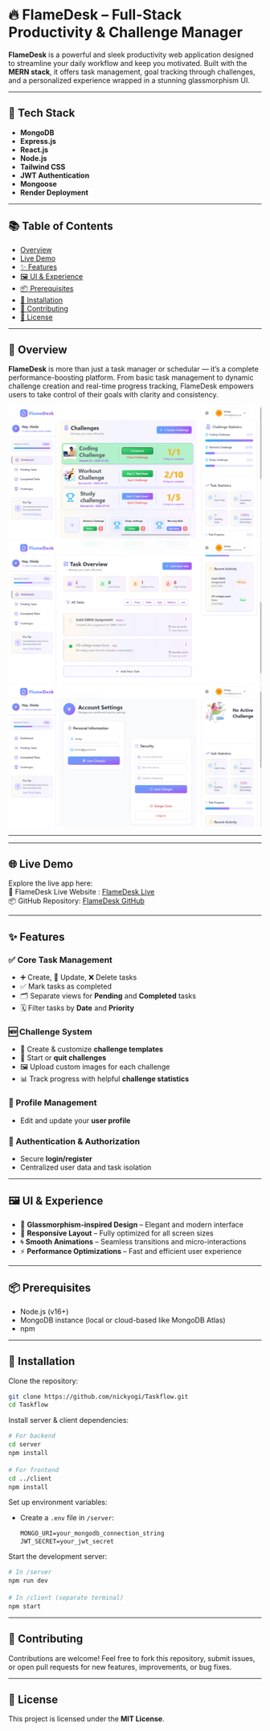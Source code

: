# 🔥 FlameDesk – Full-Stack Productivity & Challenge Manager

**FlameDesk** is a powerful and sleek productivity web application designed to streamline your daily workflow and keep you motivated. Built with the **MERN stack**, it offers task management, goal tracking through challenges, and a personalized experience wrapped in a stunning glassmorphism UI.

---

## 🔧 Tech Stack

- **MongoDB**
- **Express.js**
- **React.js**
- **Node.js**
- **Tailwind CSS**
- **JWT Authentication**
- **Mongoose**
- **Render Deployment**

---

## 📚 Table of Contents

- [Overview](#overview)
- [Live Demo](#live-demo)
- [✨ Features](#-features)
- [🖼️ UI & Experience](#-ui--experience)
- [📦 Prerequisites](#prerequisites)
- [🚀 Installation](#installation)
- [🤝 Contributing](#contributing)
- [📝 License](#license)

---

## 🧭 Overview

**FlameDesk** is more than just a task manager or schedular — it’s a complete performance-boosting platform. From basic task management to dynamic challenge creation and real-time progress tracking, FlameDesk empowers users to take control of their goals with clarity and consistency.

<img src="/PreviewImages/ProjectPreview-1.PNG" alt="FlickQuery Preview">
<img src="/PreviewImages/ProjectPreview-2.PNG" alt="FlickQuery Preview">
<img src="/PreviewImages/ProjectPreview-3.PNG" alt="FlickQuery Preview">
</p>

---

---

## 🌐 Live Demo

Explore the live app here:  
🔗 FlameDesk Live Website : [FlameDesk Live](https://flamedesk.onrender.com)  
📦 GitHub Repository: [FlameDesk GitHub](https://github.com/nickyogi/FlameDesk)

---

## ✨ Features

### ✅ Core Task Management

- ➕ Create, 📝 Update, ❌ Delete tasks
- ✅ Mark tasks as completed
- 🗂️ Separate views for **Pending** and **Completed** tasks
- 🗓️ Filter tasks by **Date** and **Priority**

### 🆕 Challenge System

- 🔧 Create & customize **challenge templates**
- 🏁 Start or **quit challenges**
- 🖼️ Upload custom images for each challenge
- 📊 Track progress with helpful **challenge statistics**

### 👤 Profile Management

- Edit and update your **user profile**

### 🔐 Authentication & Authorization

- Secure **login/register**
- Centralized user data and task isolation

---

## 🖼️ UI & Experience

- 🎨 **Glassmorphism-inspired Design** – Elegant and modern interface
- 📱 **Responsive Layout** – Fully optimized for all screen sizes
- 🌀 **Smooth Animations** – Seamless transitions and micro-interactions
- ⚡ **Performance Optimizations** – Fast and efficient user experience

---

## 📦 Prerequisites

- Node.js (v16+)
- MongoDB instance (local or cloud-based like MongoDB Atlas)
- npm

---

## 🚀 Installation

Clone the repository:

```bash
git clone https://github.com/nickyogi/Taskflow.git
cd Taskflow
```

Install server & client dependencies:

```bash
# For backend
cd server
npm install

# For frontend
cd ../client
npm install
```

Set up environment variables:

- Create a `.env` file in `/server`:
  ```
  MONGO_URI=your_mongodb_connection_string
  JWT_SECRET=your_jwt_secret
  ```

Start the development server:

```bash
# In /server
npm run dev

# In /client (separate terminal)
npm start
```

---

## 🤝 Contributing

Contributions are welcome! Feel free to fork this repository, submit issues, or open pull requests for new features, improvements, or bug fixes.

---

## 📝 License

This project is licensed under the **MIT License**.
